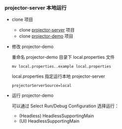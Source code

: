 ### projector-server 本地运行

* clone 项目

  * clone [projector-server](https://github.com/JetBrains/projector-server) 项目
  * clone [projector-demo](https://github.com/JetBrains/projector-demo) 项目

* 修改 projector-demo

  重命名 projector-demo 目录下 local.properties 文件
  ```
  mv local.properties..example local.properties
  ```
  local.properties 指定运行本地 projector-server
  ```
  projectorServerSource=local
  ```

* 运行 projector-demo

  可以通过 Select Run/Debug Configuration 选择运行：

  * (Headless) HeadlessSupportingMain
  * (UI) HeadlessSupportingMain

